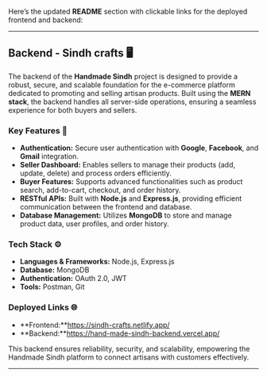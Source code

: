 Here’s the updated **README** section with clickable links for the deployed frontend and backend:  

---

## Backend - Sindh crafts 🖥️  

The backend of the **Handmade Sindh** project is designed to provide a robust, secure, and scalable foundation for the e-commerce platform dedicated to promoting and selling artisan products. Built using the **MERN stack**, the backend handles all server-side operations, ensuring a seamless experience for both buyers and sellers.  

### Key Features 🚀  
- **Authentication:** Secure user authentication with **Google**, **Facebook**, and **Gmail** integration.  
- **Seller Dashboard:** Enables sellers to manage their products (add, update, delete) and process orders efficiently.  
- **Buyer Features:** Supports advanced functionalities such as product search, add-to-cart, checkout, and order history.  
- **RESTful APIs:** Built with **Node.js** and **Express.js**, providing efficient communication between the frontend and database.  
- **Database Management:** Utilizes **MongoDB** to store and manage product data, user profiles, and order history.  

### Tech Stack ⚙️  
- **Languages & Frameworks:** Node.js, Express.js  
- **Database:** MongoDB  
- **Authentication:** OAuth 2.0, JWT  
- **Tools:** Postman, Git  

### Deployed Links 🌐  
- **Frontend:**https://sindh-crafts.netlify.app/
- **Backend:**https://hand-made-sindh-backend.vercel.app/

This backend ensures reliability, security, and scalability, empowering the Handmade Sindh platform to connect artisans with customers effectively.  

---  
